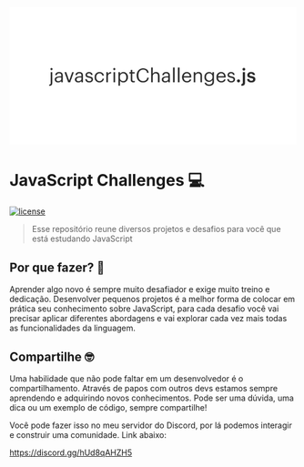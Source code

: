 <p align="center"><img src="./logo.png" /></p>

# JavaScript Challenges 💻

[![license](https://img.shields.io/github/license/vncsrbro/javascript-challenges.svg)](./license.md)

> Esse repositório reune diversos projetos e desafios para você que está estudando JavaScript

## Por que fazer? 🤔

Aprender algo novo é sempre muito desafiador e exige muito treino e dedicação. Desenvolver pequenos projetos é a melhor forma de colocar em prática seu conhecimento sobre JavaScript, para cada desafio você vai precisar aplicar diferentes abordagens e vai explorar cada vez mais todas as funcionalidades da linguagem.

## Compartilhe 🤓

Uma habilidade que não pode faltar em um desenvolvedor é o compartilhamento. Através de papos com outros devs estamos sempre aprendendo e adquirindo novos conhecimentos. Pode ser uma dúvida, uma dica ou um exemplo de código, sempre compartilhe!

Você pode fazer isso no meu servidor do Discord, por lá podemos interagir e construir uma comunidade. Link abaixo:

https://discord.gg/hUd8qAHZH5